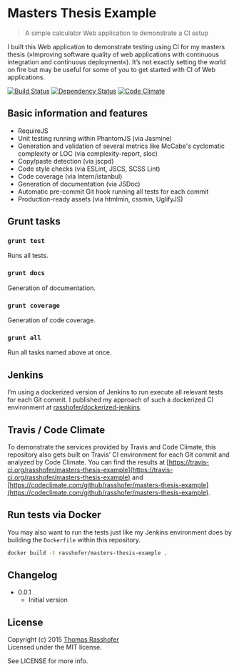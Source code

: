 # Masters Thesis Example

> A simple calculator Web application to demonstrate a CI setup

I built this Web application to demonstrate testing using CI for my masters thesis (»Improving software quality of web applications with continuous integration and continuous deployment«). It’s not exactly setting the world on fire but may be useful for some of you to get started with CI of Web applications.

[![Build Status](https://travis-ci.org/rasshofer/masters-thesis-example.png)](https://travis-ci.org/rasshofer/masters-thesis-example) [![Dependency Status](https://gemnasium.com/rasshofer/masters-thesis-example.svg)](https://gemnasium.com/rasshofer/masters-thesis-example) [![Code Climate](https://codeclimate.com/github/rasshofer/masters-thesis-example.png)](https://codeclimate.com/github/rasshofer/masters-thesis-example)

## Basic information and features

- RequireJS
- Unit testing running within PhantomJS (via Jasmine)
- Generation and validation of several metrics like McCabe's cyclomatic complexity or LOC (via complexity-report, sloc)
- Copy/paste detection (via jscpd)
- Code style checks (via ESLint, JSCS, SCSS Lint)
- Code coverage (via Intern/istanbul)
- Generation of documentation (via JSDoc)
- Automatic pre-commit Git hook running all tests for each commit
- Production-ready assets (via htmlmin, cssmin, UglifyJS)

## Grunt tasks

### `grunt test`

Runs all tests.

### `grunt docs`

Generation of documentation.

### `grunt coverage`

Generation of code coverage.

### `grunt all`

Run all tasks named above at once.

## Jenkins

I’m using a dockerized version of Jenkins to run execute all relevant tests for each Git commit. I published my approach of such a dockerized CI environment at [rasshofer/dockerized-jenkins](https://github.com/rasshofer/dockerized-jenkins).

## Travis / Code Climate

To demonstrate the services provided by Travis and Code Climate, this repository also gets built on Travis’ CI environment for each Git commit and analyzed by Code Climate. You can find the results at [https://travis-ci.org/rasshofer/masters-thesis-example](https://travis-ci.org/rasshofer/masters-thesis-example) and [https://codeclimate.com/github/rasshofer/masters-thesis-example](https://codeclimate.com/github/rasshofer/masters-thesis-example).

## Run tests via Docker

You may also want to run the tests just like my Jenkins environment does by building the `Dockerfile` within this repository.


```sh
docker build -t rasshofer/masters-thesis-example .
```

## Changelog

* 0.0.1
	* Initial version

## License

Copyright (c) 2015 [Thomas Rasshofer](http://thomasrasshofer.com/)  
Licensed under the MIT license.

See LICENSE for more info.
